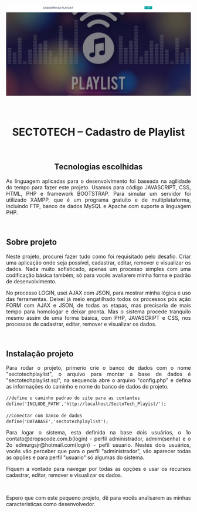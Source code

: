 <h1 align="center">
    <img src="img\imgReadme\imagem01.png">
</h1>
<br>
<h1 align="center">SECTOTECH – Cadastro de Playlist</h1>
<br>
<h2 align="center">Tecnologias escolhidas</h2>
<p align="justify">As linguagem aplicadas para o desenvolvimento foi baseada na agilidade do tempo para fazer este projeto. Usamos para código
JAVASCRIPT, CSS, HTML, PHP e framework BOOTSTRAP. Para simular um servidor foi utilizado XAMPP, que é um programa gratuíto e de multiplataforma, incluindo FTP, banco de dados MySQL e Apache com suporte a linguagem PHP. </p>
<br>
<h2 align="left">Sobre projeto</h2>
<p align="justify">Neste projeto, procurei fazer tudo como foi requisitado pelo desafio. Criar uma aplicação onde seja possível, cadastrar, editar, remover e visualizar os dados. Nada muito sofisticado, apenas um processo simples com uma codificação básica também, só para vocês avaliarem minha forma e padrão de desenvolvimento.</p>
<p align="justify">No processo LOGIN, usei AJAX com JSON, para mostrar minha lógica e uso das ferramentas. Deixei já meio engatilhado todos os processos pós ação FORM com AJAX e JSON, de todas as etapas, mas precisaria de mais tempo para homologar e deixar pronta. Mas o sistema procede tranquilo mesmo assim de uma forma básica, com PHP, JAVASCRIPT e CSS, nos processos de cadastrar, editar, remover e visualizar os dados.</p> 
<br>
<h2 align="left">Instalação projeto</h2>
<p align="justify">Para rodar o projeto, primerio crie o banco de dados com o nome "sectotechplaylist", o arquivo para montar a base de dados é "sectotechplaylist.sql", na sequencia abre o arquivo "config.php" e defina as informações do caminho e nome do banco de dados do projeto.

    //define o caminho padrao do site para as contantes
    define('INCLUDE_PATH','http://localhost/SectoTech_Playist/');

	//Conectar com banco de dados
	define('DATABASE','sectotechplaylist');	

</p>
<p align="justify">Para logar o sistema, esta definida na base dois usuários, o 1o contato@dropscode.com.b(login) - perfil administrador, admim(senha) e o 2o edmurgsjr@hotmail.com(login) - pefil usuario. Nestes dois usuários, vocês vão perceber que para o perfil "administrador", vão aparecer todas as opções e para perfil "usuario" só algumas do sistema.</p> 
<p align="justify">Fiquem a vontade para navegar por todas as opções e usar os recursos cadastrar, editar, remover e visualizar os dados.</p> 
<br>
<p align="justify">Espero que com este pequeno projeto, dê para vocês analisarem as minhas caracteristicas como desenvolvedor.</p>
